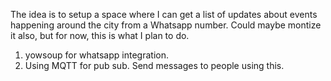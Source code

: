 The idea is to setup a space where I can get a list of updates about events happening around the city from a Whatsapp number.
Could maybe montize it also, but for now, this is what I plan to do.
1. yowsoup for whatsapp integration.
2. Using MQTT for pub sub. Send messages to people using this.
